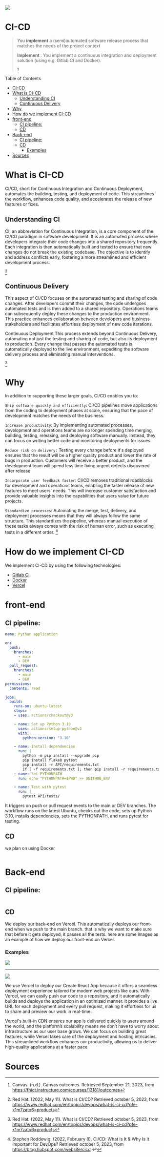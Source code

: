 
<img src="https://cdn.dribbble.com/users/2978360/screenshots/6914572/comp_1.gif">

# CI-CD

 > You **implement** a (semi)automated software release process that matches the needs of the project context
 > 
 >**Implement** : 	You implement a continuous integration and deployment solution (using e.g. Gitlab CI and Docker).
>
>[^1]

Table of Contents
- [CI-CD](#ci-cd)
- [What is CI-CD](#what-is-ci-cd)
  - [Understanding CI](#understanding-ci)
  - [Continuous Delivery](#continuous-delivery)
- [Why](#why)
- [How do we implement CI-CD](#how-do-we-implement-ci-cd)
- [front-end](#front-end)
  - [CI pipeline:](#ci-pipeline)
  - [CD](#cd)
- [Back-end](#back-end)
  - [CI pipeline:](#ci-pipeline-1)
  - [CD](#cd-1)
    - [Examples](#examples)
- [Sources](#sources)

 # What is CI-CD

 CI/CD, short for Continuous Integration and Continuous Deployment, automates the building, testing, and deployment of code. This streamlines the workflow, enhances code quality, and accelerates the release of new features or fixes.

## Understanding CI

CI, an abbreviation for Continuous Integration, is a core component of the CI/CD paradigm in software development. It is an automated process where developers integrate their code changes into a shared repository frequently. Each integration is then automatically built and tested to ensure that new changes do not break the existing codebase. The objective is to identify and address conflicts early, fostering a more streamlined and efficient development process.

[^2]
## Continuous Delivery
This aspect of CI/CD focuses on the automated testing and sharing of code changes. After developers commit their changes, the code undergoes automated tests and is then added to a shared repository. Operations teams can subsequently deploy these changes to the production environment. This practice enhances collaboration between developers and business stakeholders and facilitates effortless deployment of new code iterations.

Continuous Deployment
This process extends beyond Continuous Delivery, automating not just the testing and sharing of code, but also its deployment to production. Every change that passes the automated tests is automatically deployed to the live environment, expediting the software delivery process and eliminating manual interventions.

[^2]

# Why
In addition to supporting these larger goals, CI/CD enables you to:

`Ship software quickly and efficiently`: CI/CD pipelines move applications from the coding to deployment phases at scale, ensuring that the pace of development matches the needs of the business.

`Increase productivity`: By implementing automated processes, development and operations teams are no longer spending time merging, building, testing, releasing, and deploying software manually. Instead, they can focus on writing better code and monitoring deployments for issues.

`Reduce risk on delivery:` Testing every change before it's deployed ensures that the result will be a higher quality product and lower the rate of bugs in production. Customers will receive a better product, and the development team will spend less time fixing urgent defects discovered after release.

`Incorporate user feedback faster`: CI/CD removes traditional roadblocks for development and operations teams, enabling the faster release of new features to meet users' needs. This will increase customer satisfaction and provide valuable insights into the capabilities that users value for future projects.

`Standardize processes`: Automating the merge, test, delivery, and deployment processes means that they will always follow the same structure. This standardizes the pipeline, whereas manual execution of these tasks always comes with the risk of human error, such as executing tests in a different order.
[^3]


# How do we implement CI-CD
We implement CI-CD by using the following technologies:
- [Gitlab CI](https://docs.gitlab.com/ee/ci/)
- [Docker](https://www.docker.com/)
- [Vercel](https://vercel.com/)

# front-end 
## CI pipeline:
```yaml	
name: Python application

on:
  push:
    branches:
      - main
      - DEV
  pull_request:
    branches: 
      - main
      - DEV
permissions:
  contents: read

jobs:
  build:
    runs-on: ubuntu-latest
    steps:
    - uses: actions/checkout@v3

    - name: Set up Python 3.10
      uses: actions/setup-python@v3
      with:
        python-version: "3.10"

    - name: Install dependencies
      run: |
        python -m pip install --upgrade pip
        pip install flake8 pytest
        pip install -r API/requirements.txt
        if [ -f requirements.txt ]; then pip install -r requirements.txt; fi
    - name: Set PYTHONPATH
      run: echo "PYTHONPATH=$PWD" >> $GITHUB_ENV

    - name: Test with pytest
      run: |
        pytest API/tests/
```
It triggers on push or pull request events to the main or DEV branches. The workflow runs on the latest Ubuntu, checks out the code, sets up Python 3.10, installs dependencies, sets the PYTHONPATH, and runs pytest for testing.
## CD
we plan on using Docker
```yaml

```
# Back-end
## CI pipeline:
```yaml
```
## CD 
We deploy our back-end on Vercel. This automatically deploys our front-end when we push to the main branch. that is why we want to make sure that before it gets deployed, it passes all the tests.
here are some images as an example of how we deploy our front-end on Vercel.

### Examples

<img src="https://github.com/TravelXPToday/Portfolio/blob/main/Images/MicrosoftTeams-image%20(2).png?raw=true" />


---

<img src="https://github.com/TravelXPToday/Portfolio/blob/main/Images/MicrosoftTeams-image%20(1).png?raw=true" />

We use Vercel to deploy our Create React App because it offers a seamless deployment experience tailored for modern web projects like ours. With Vercel, we can easily push our code to a repository, and it automatically builds and deploys the application in an optimized manner. It provides a live URL for each deployment and every pull request, making it effortless for us to share and preview our work in real-time.

Vercel's built-in CDN ensures our app is delivered quickly to users around the world, and the platform’s scalability means we don’t have to worry about infrastructure as our user base grows. We can focus on building great features, while Vercel takes care of the deployment and hosting intricacies. This streamlined workflow enhances our productivity, allowing us to deliver high-quality applications at a faster pace
 # Sources
[^1]: Canvas. (n.d.). Canvas outcomes. Retrieved September 21, 2023, from https://fhict.instructure.com/courses/13181/outcomes

[^2]: Red Hat. (2022, May 11). What is CI/CD? Retrieved october 5, 2023, from https://www.redhat.com/en/topics/devops/what-is-ci-cd?pfe-x1m7zato6=products

[^3]: Stephen Roddewig. (2022, February 8). CI/CD: What Is It & Why Is It Important for DevOps? Retrieved october 5, 2023, from https://blog.hubspot.com/website/cicd ↩

